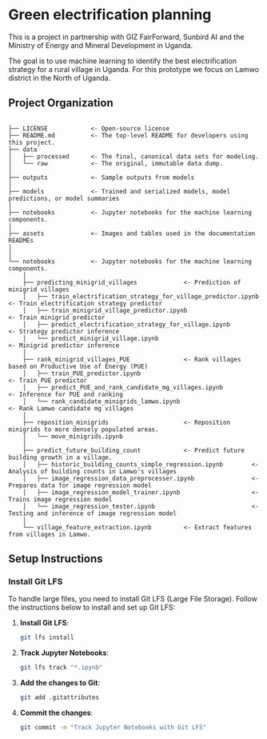 # Green electrification planning
This is a project in partnership with GIZ FairForward, Sunbird AI and the Ministry of Energy and Mineral Development in Uganda.

The goal is to use machine learning to identify the best electrification strategy for a rural village in Uganda. For this prototype we focus on Lamwo district in the North of Uganda.

## Project Organization

```

├── LICENSE            <- Open-source license 
├── README.md          <- The top-level README for developers using this project.
├── data
│   ├── processed      <- The final, canonical data sets for modeling.
│   └── raw            <- The original, immutable data dump.
│
├── outputs            <- Sample outputs from models
│
├── models             <- Trained and serialized models, model predictions, or model summaries
│
├── notebooks          <- Jupyter notebooks for the machine learning components.
│
├── assets             <- Images and tables used in the documentation READMEs 
│                         
│
└── notebooks          <- Jupyter notebooks for the machine learning components.
    │
    ├── predicting_minigrid_villages             <- Prediction of minigrid villages
    │   ├── train_electrification_strategy_for_village_predictor.ipynb        <- Train electrification strategy predictor
    │   ├── train_minigrid_village_predictor.ipynb                            <- Train minigrid predictor
    │   ├── predict_electrification_strategy_for_village.ipynb                <- Strategy predictor inference
    │   └── predict_minigrid_village.ipynb                                    <- Minigrid predictor inference
    │
    ├── rank_minigrid_villages_PUE               <- Rank villages based on Productive Use of Energy (PUE)
    │   ├── train_PUE_predictor.ipynb                                        <- Train PUE predictor
    │   ├── predict_PUE_and_rank_candidate_mg_villages.ipynb                 <- Inference for PUE and ranking
    │   └── rank_candidate_minigrids_lamwo.ipynb                             <- Rank Lamwo candidate mg villages
    │
    ├── reposition_minigrids                     <- Reposition minigrids to more densely populated areas.
    │   └── move_minigrids.ipynb                             
    │
    ├── predict_future_building_count            <- Predict future building growth in a village.
    │   ├── historic_building_counts_simple_regression.ipynb        <- Analysis of building counts in Lamwo's villages
    │   ├── image_regression_data_preprocesser.ipynb                <- Prepares data for image regression model 
    │   ├── image_regression_model_trainer.ipynb                    <- Trains image regression model
    │   └── image_regression_tester.ipynb                           <- Testing and inference of image regression model
    │
    └── village_feature_extraction.ipynb         <- Extract features from villages in Lamwo.

```

## Setup Instructions

### Install Git LFS

To handle large files, you need to install Git LFS (Large File Storage). Follow the instructions below to install and set up Git LFS:

1. **Install Git LFS**:
    ```sh
    git lfs install
    ```

2. **Track Jupyter Notebooks**:
    ```sh
    git lfs track "*.ipynb"
    ```

3. **Add the changes to Git**:
    ```sh
    git add .gitattributes
    ```

4. **Commit the changes**:
    ```sh
    git commit -m "Track Jupyter Notebooks with Git LFS"
    ```
